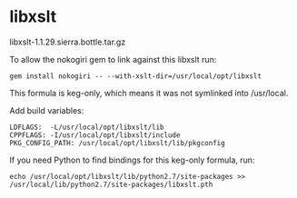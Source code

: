 # libxslt

libxslt-1.1.29.sierra.bottle.tar.gz

To allow the nokogiri gem to link against this libxslt run:

    gem install nokogiri -- --with-xslt-dir=/usr/local/opt/libxslt

This formula is keg-only, which means it was not symlinked into /usr/local.

Add build variables:

    LDFLAGS:  -L/usr/local/opt/libxslt/lib
    CPPFLAGS: -I/usr/local/opt/libxslt/include
    PKG_CONFIG_PATH: /usr/local/opt/libxslt/lib/pkgconfig

If you need Python to find bindings for this keg-only formula, run:

    echo /usr/local/opt/libxslt/lib/python2.7/site-packages >>
    /usr/local/lib/python2.7/site-packages/libxslt.pth
